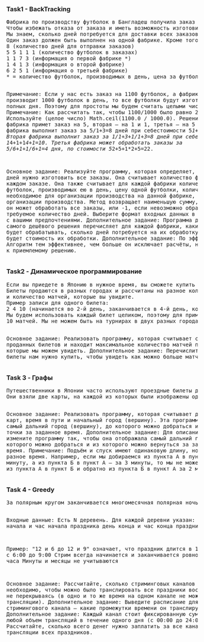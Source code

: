 <h3>Task1 - BackTracking</h3>
<pre>
Фабрика по производству футболок в Бангладеш получила заказ на слишком большое количество футболок разных типов.
Чтобы избежать отказа от заказа и иметь возможность изготовить футболки вовремя, было решено разделить заказ на более мелкие заказы в зависимости от типа футболки и перенести каждый из них на отдельную фабрику.
Мы знаем, сколько дней потребуется для доставки всех заказов. Мы знаем количество футболок в каждом заказе.
Один заказ должен быть выполнен на одной фабрике. Кроме того, мы знаем, сколько футболок каждая фабрика может производить в день, сколько стоит производство одной футболки, сколько дней требуется на подготовку производства и какова стоимость наладки производства нового продукта. Пример ввода (заказы показаны фиолетовым цветом, а цены — красным):
8 (количество дней для отправки заказов)
5 5 1 1 1 (количество футболок в заказах)
1 1 7 3 (информация о первой фабрике *)
1 4 1 3 (информация о второй фабрике)
6 2 5 1 (информация о третьей фабрике)
* = количество футболок, производимых в день, цена за футболку, стоимость настройки производственной линии, количество дней до начала производства.
  
Примечание: Если у нас есть заказ на 1100 футболок, а фабрика производит 1000 футболок в день, то все футболки будут изготовлены за 2 полных дня. Поэтому для простоты мы будем считать целыми числами.
Примечание: Как рассчитать так, чтобы 1100/1000 было равно 2? Используйте (целое число) Math.ceil(1100.0 / 1000.0).
Решение: Первая фабрика примет заказ на 5, вторая — на 1 и 1, третья — на 5 и 1. Первая фабрика выполнит заказ за 5/1+3=8 дней при себестоимости 5*1+7=12. Вторая фабрика выполнит заказ за 1/1+3+1/1+3=8 дней при себестоимости 1*4+1+1*4+1=10. Третья фабрика может обработать заказы за 5/6+1+1/6+1=4 дня, по стоимости 5*2+5+1*2+5=22.

Основное задание: Реализуйте программу, которая определяет, сколько дней нужно
изготовить все заказы. Она считывает количество футболок в каждом заказе. Она также считывает для каждой фабрики количество футболок,
производимых ею в день, цену одной футболки, количество дней, необходимое для организации производства на данной фабрике,
и стоимость организации производства. Метод возвращает наименьшую сумму, за которую он может обработать все заказы,
или -1, если невозможно обработать их за требуемое количество дней. Выберите формат входных данных в соответствии с вашими предпочтениями.
Дополнительное задание: Программа для поиска самого дешёвого решения перечисляет для каждой фабрики, какие заказы она будет обрабатывать, сколько дней потребуется на их обработку и какова будет стоимость их обработки.
Дополнительное задание: По эффективности. Алгоритм тем эффективнее, чем больше он исключает расчёты, не приводящие к приемлемому решению.
</pre>

<h3>Task2 - Динамическое программирование</h3> 
<pre>
Если вы приедете в Японию в нужное время, вы сможете купить билеты на турнир по сумо.
Билеты продаются в разных городах и рассчитаны на разное количество матчей. Для каждого билета вам известны день первого матча, день последнего матча
и количество матчей, которые вы увидите.
Пример записи для одного билета:
2 4 10 (начинается во 2-й день, заканчивается в 4-й день, количество матчей на билете 10)
Мы будем использовать каждый билет целиком, поэтому для примера билета мы будем на турнире во 2-й, 3-й и 4-й дни и увидим
10 матчей. Мы не можем быть на турнирах в двух разных городах в один и тот же день.

Основное задание: Реализовать программу, которая считывает список проданных билетов и находит максимальное количество матчей по сумо, которые мы можем увидеть.
Дополнительное задание: Перечислите, какие билеты нам нужно купить, чтобы увидеть как можно больше матчей.
</pre>

<h3>Task 3 - Графы</h3> 
<pre>
Путешественники в Японии часто используют проездные билеты для неограниченного количества поездок по железнодорожной сети. Эта сеть позволяет ездить на медленных пригородных поездах, поездах дальнего следования и даже на скоростных поездах Синкансэн. Лукаш, Петя и Золи решили, что в один из дней своего пребывания они проедут на поезде как можно дальше.
Они взяли две карты, на каждой из которых были изображены одинаковые города (вершины) и рёбра (соединения между ними). Карты отличаются тем, что на одной из них на рёбрах указаны расстояния между городами в км, а на другой — время в пути между ними в минутах.

Основное задание: Реализовать программу, которая считывает данные с карт, время в пути и начальный город (вершину). Эта программа вернёт самый дальний город (вершину), до которого можно добраться из начальной точки за заданное время.
Дополнительное задание: Для описания маршрута измените программу так, чтобы она отображала самый дальний город, до которого можно добраться и из которого можно вернуться за заданное время.
Примечание: Подъём и спуск имеют одинаковую длину, но занимают разное время. Например, если мы добираемся из пункта А в пункт Б за 1 минуту, а из пункта Б в пункт А — за 3 минуты, то мы не можем добраться из пункта А в пункт Б и обратно из пункта Б в пункт А за 2 минуты.
</pre>

<h3>Task 4 - Greedy</h3> 
<pre>
За полярным кругом заканчивается многомесячная полярная ночь, и, наконец, восходит солнце. В каждой деревне этот восход солнца сопровождается каким-то праздником. Телевидение хочет быть частью этого события и транслировать кадры праздников во всех деревнях через онлайн стримы.

Входные данные:
Есть N деревень. Для каждой деревни указан:
день начала и час начала праздника
день конца и час конца праздника

Пример:
"12 и 6 до 12 и 9" означает, что праздник длится в 12-й день с 6:00 до 9:00
Стрим всегда начинается и заканчивается ровно в начале часа
Минуты и месяцы не учитываются

Основное задание: Рассчитайте, сколько стриминговых каналов необходимо, чтобы можно было транслировать все праздники восхода солнца, не перекрываясь (в одно и то же время на одном канале не может быть две трансляции).
Дополнительное задание: Выведите расписание для каждого стримингового канала – какие промежутки времени он транслирует.
Дополнительное задание: Каждый канал стоит фиксированную сумму X € за любой объем трансляций в течение одного дня (с 00:00 до 24:00).
Рассчитайте, сколько всего денег нужно заплатить за все каналы для трансляции всех праздников.
</pre>
